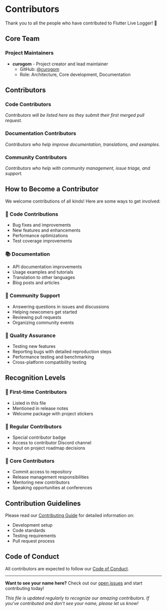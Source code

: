 # Contributors

Thank you to all the people who have contributed to Flutter Live Logger! 🎉

## Core Team

### Project Maintainers

- **curogom** - Project creator and lead maintainer
  - GitHub: [@curogom](https://github.com/curogom)
  - Role: Architecture, Core development, Documentation

## Contributors

### Code Contributors

<!-- This section will be automatically updated as contributors join -->
*Contributors will be listed here as they submit their first merged pull request.*

### Documentation Contributors

*Contributors who help improve documentation, translations, and examples.*

### Community Contributors

*Contributors who help with community management, issue triage, and support.*

## How to Become a Contributor

We welcome contributions of all kinds! Here are some ways to get involved:

### 🔧 Code Contributions

- Bug fixes and improvements
- New features and enhancements
- Performance optimizations
- Test coverage improvements

### 📚 Documentation

- API documentation improvements
- Usage examples and tutorials
- Translation to other languages
- Blog posts and articles

### 🤝 Community Support

- Answering questions in issues and discussions
- Helping newcomers get started
- Reviewing pull requests
- Organizing community events

### 🐛 Quality Assurance

- Testing new features
- Reporting bugs with detailed reproduction steps
- Performance testing and benchmarking
- Cross-platform compatibility testing

## Recognition Levels

### 🌟 First-time Contributors

- Listed in this file
- Mentioned in release notes
- Welcome package with project stickers

### 🚀 Regular Contributors

- Special contributor badge
- Access to contributor Discord channel
- Input on project roadmap decisions

### 👑 Core Contributors

- Commit access to repository
- Release management responsibilities
- Mentoring new contributors
- Speaking opportunities at conferences

## Contribution Guidelines

Please read our [Contributing Guide](CONTRIBUTING.md) for detailed information on:

- Development setup
- Code standards
- Testing requirements
- Pull request process

## Code of Conduct

All contributors are expected to follow our [Code of Conduct](CODE_OF_CONDUCT.md).

---

**Want to see your name here?** Check out our [open issues](https://github.com/curogom/flutter_live_logger/issues) and start contributing today!

*This file is updated regularly to recognize our amazing contributors. If you've contributed and don't see your name, please let us know!*
